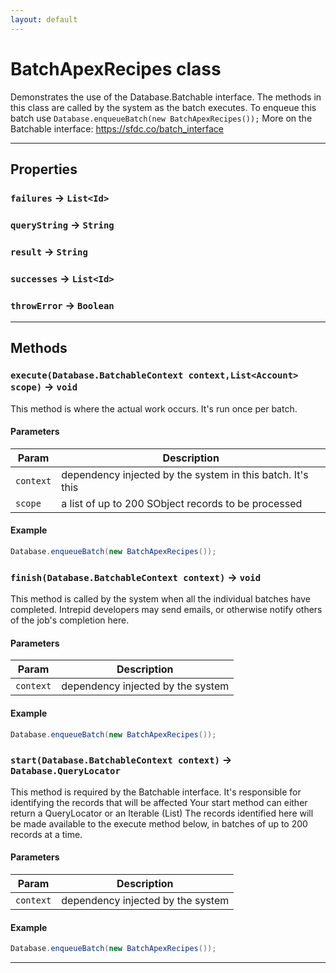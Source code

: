 ```yaml
---
layout: default
---
```

# BatchApexRecipes class

Demonstrates the use of the Database.Batchable interface. The methods in this class are called by the system as the batch executes. To enqueue this batch use `Database.enqueueBatch(new BatchApexRecipes());` More on the Batchable interface: https://sfdc.co/batch_interface

---
## Properties

### `failures` → `List<Id>`

### `queryString` → `String`

### `result` → `String`

### `successes` → `List<Id>`

### `throwError` → `Boolean`

---
## Methods
### `execute(Database.BatchableContext context,List<Account> scope)` → `void`

This method is where the actual work occurs. It's run once per batch.

#### Parameters
|Param|Description|
|-----|-----------|
|`context` |  dependency injected by the system in this batch. It's this |
|`scope` |  a list of up to 200 SObject records to be processed |

#### Example
```java
Database.enqueueBatch(new BatchApexRecipes());
```

### `finish(Database.BatchableContext context)` → `void`

This method is called by the system when all the individual batches have completed. Intrepid developers may send emails, or otherwise notify others of the job's completion here.

#### Parameters
|Param|Description|
|-----|-----------|
|`context` |  dependency injected by the system |

#### Example
```java
Database.enqueueBatch(new BatchApexRecipes());
```

### `start(Database.BatchableContext context)` → `Database.QueryLocator`

This method is required by the Batchable interface. It's responsible for identifying the records that will be affected Your start method can either return a QueryLocator or an Iterable (List) The records identified here will be made available to the execute method below, in batches of up to 200 records at a time.

#### Parameters
|Param|Description|
|-----|-----------|
|`context` |  dependency injected by the system |

#### Example
```java
Database.enqueueBatch(new BatchApexRecipes());
```

---
